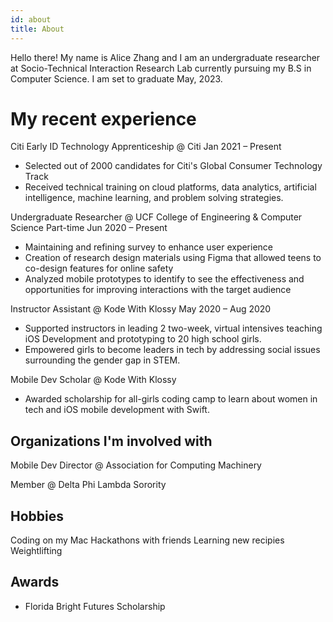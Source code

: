 ```yaml
---
id: about
title: About
---
```


Hello there! My name is Alice Zhang and I am an undergraduate researcher at Socio-Technical Interaction Research Lab currently pursuing my B.S in Computer Science. I am set to graduate May, 2023.

# My recent experience 
Citi Early ID Technology Apprenticeship @ Citi 
Jan 2021 – Present
- Selected out of 2000 candidates for Citi's Global Consumer Technology Track
- Received technical training on cloud platforms, data analytics, artificial intelligence, machine learning, and problem solving strategies.

Undergraduate Researcher @ UCF College of Engineering & Computer Science Part-time
Jun 2020 – Present
- Maintaining and refining survey to enhance user experience
- Creation of research design materials using Figma that allowed teens to co-design features for online safety
- Analyzed mobile prototypes to identify to see the effectiveness and opportunities for improving interactions with the target audience

Instructor Assistant @ Kode With Klossy
May 2020 – Aug 2020
- Supported instructors in leading 2 two-week, virtual intensives teaching iOS Development and prototyping to 20 high school girls.
- Empowered girls to become leaders in tech by addressing social issues surrounding the gender gap in STEM.

Mobile Dev Scholar @ Kode With Klossy
- Awarded scholarship for all-girls coding camp to learn about women in tech and iOS mobile development with Swift.

## Organizations I'm involved with
Mobile Dev Director @ Association for Computing Machinery

Member @ Delta Phi Lambda Sorority

## Hobbies
Coding on my Mac
Hackathons with friends
Learning new recipies
Weightlifting


## Awards

- Florida Bright Futures Scholarship

